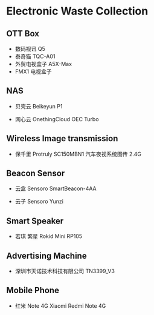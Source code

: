 # Electronic Waste Collection

## OTT Box

- 数码视讯 Q5
- 泰奇猫 TQC-A01
- 外贸电视盒子 A5X-Max
- FMX1 电视盒子

## NAS

- 贝壳云 Beikeyun P1

- 网心云 OnethingCloud OEC Turbo

## Wireless Image transmission

- 保千里 Protruly SC150MBN1 汽车夜视系统图传 2.4G

## Beacon Sensor

- 云盒 Sensoro SmartBeacon-4AA

- 云子 Sensoro Yunzi

## Smart Speaker

- 若琪 繁星 Rokid Mini RP105

## Advertising Machine

- 深圳市天诺技术科技有限公司 TN3399_V3

## Mobile Phone

- 红米 Note 4G Xiaomi Redmi Note 4G

